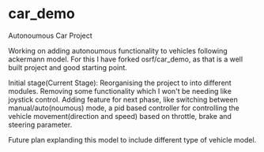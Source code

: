# car_demo
Autonoumous Car Project

Working on adding autonoumous functionality to vehicles following ackermann model.
For this I have forked osrf/car_demo, as that is a well built project and good starting point.

Initial stage(Current Stage): 
Reorganising the project to into different modules. Removing some functionality which I won't be needing like joystick control.
Adding feature for next phase, like switching between manual/auto(noumous) mode, a pid based controller for controlling the vehicle movement(direction and speed) based on throttle, brake and steering parameter.


Future plan explanding this model to include different type of vehicle model.
